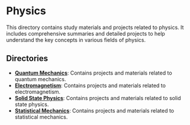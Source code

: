 # Physics

This directory contains study materials and projects related to physics. It includes comprehensive summaries and detailed projects to help understand the key concepts in various fields of physics.

## Directories
- [**Quantum Mechanics**](https://github.com/justinbrianhwang/physics/tree/main/Quantum%20Mechanics): Contains projects and materials related to quantum mechanics.
- [**Electromagnetism**](https://github.com/justinbrianhwang/physics/tree/main/Electromagnetism): Contains projects and materials related to electromagnetism.
- [**Solid State Physics**](https://github.com/justinbrianhwang/physics/tree/main/Solid%20state%20physics): Contains projects and materials related to solid state physics.
- [**Statistical Mechanics**](https://github.com/justinbrianhwang/physics/tree/main/Statistical%20mechanics): Contains projects and materials related to statistical mechanics.
